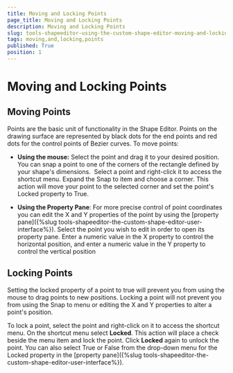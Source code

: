 ```yaml
---
title: Moving and Locking Points
page_title: Moving and Locking Points
description: Moving and Locking Points
slug: tools-shapeeditor-using-the-custom-shape-editor-moving-and-locking-points
tags: moving,and,locking,points
published: True
position: 1
---
```


# Moving and Locking Points



## Moving Points

Points are the basic unit of functionality in the Shape Editor. Points on the drawing surface are represented by black dots for the end points and red dots for the control points of Bezier curves. To move points:

* __Using the mouse:__ Select the point and drag it to your desired position.  You can snap a point to one of the corners of the rectangle defined by your shape's dimensions.  Select a point and right-click it to access the shortcut menu. Expand the Snap to item and choose a corner. This action will move your point to the selected corner and set the point's Locked property to True.

* __Using the Property Pane__: For more precise control of point coordinates you can edit the X and Y properties of the point by using the [property pane]({%slug tools-shapeeditor-the-custom-shape-editor-user-interface%}). Select the point you wish to edit in order to open its property pane. Enter a numeric value in the X property to control the horizontal position, and enter a numeric value in the Y property to control the vertical position

## Locking Points

Setting the locked property of a point to true will prevent you from using the mouse to drag points to new positions. Locking a point will not prevent you from using the Snap to menu or editing the X and Y properties to alter a point's position.

To lock a point, select the point and right-click on it to access the shortcut menu. On the shortcut menu select __Locked__. This action will place a check beside the menu item and lock the point. Click __Locked__ again to unlock the point. You can also select True or False from the drop-down menu for the Locked property in the [property pane]({%slug tools-shapeeditor-the-custom-shape-editor-user-interface%}).
